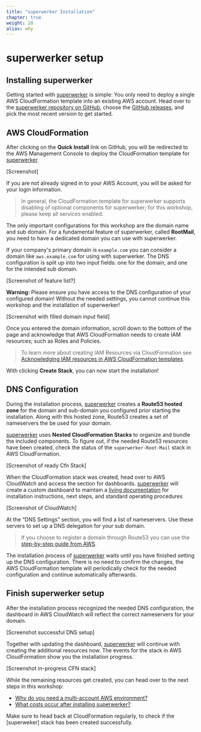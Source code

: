 ```yaml
---
title: "superwerker Installation"
chapter: true
weight: 20
alias: why
---
```


# superwerker setup

## Installing superwerker

Getting started with [superwerker] is simple: You only need to deploy a single AWS CloudFormation template into an existing AWS account. Head over to the [superwerker repository on GitHub], choose the [GitHub releases], and pick the most recent version to get started.

## AWS CloudFormation

After clicking on the **Quick Install** link on GitHub, you will be redirected to the AWS Management Console to deploy the CloudFormation template for [superwerker].

[Screenshot]

If you are not already signed in to your AWS Account, you will be asked for your login information.

> In general, the CloudFormation template for superwerker supports disabling of optional components for superwerker; for this workshop, please keep all services enabled.

The only important configurations for this workshop are the domain name and sub domain. For a fundamental feature of superwerker, called **RootMail**, you need to have a dedicated domain you can use with superwerker.

If your company's primary domain is `example.com` you can consider a domain like `aws.example.com` for using with superwerker. The DNS configuration is split up into two input fields: one for the domain, and one for the intended sub domain.

[Screenshot of feature list?]

**Warning:** Please ensure you have access to the DNS configuration of your configured domain! Without the needed settings, you cannot continue this workshop and the installation of superwerker!

[Screenshot with filled domain input field]

Once you entered the domain information, scroll down to the bottom of the page and acknowledge that AWS CloudFormation needs to create IAM resources; such as Roles and Policies.

> To learn more about creating IAM Resources via CloudFormation see [Acknowledging IAM resources in AWS CloudFormation templates](https://docs.aws.amazon.com/AWSCloudFormation/latest/UserGuide/using-iam-template.html#using-iam-capabilities).

With clicking **Create Stack**, you can now start the installation!

## DNS Configuration

During the installation process, [superwerker] creates a **Route53 hosted zone** for the domain and sub-domain you configured prior starting the installation. Along with this hosted zone, Route53 creates a set of nameservers the be used for your domain.

[superwerker] uses **Nested CloudFormation Stacks** to organize and bundle the included components. To figure out, if the needed Route53 resources have been created, check the status of the `superwerker-Root-Mail` stack in AWS CloudFormation.

[Screenshot of ready Cfn Stack]

When the CloudFormation stack was created, head over to AWS CloudWatch and access the section for dashboards. [superwerker] will create a custom dashboard to maintain a [living documentation] for installation instructions, next steps, and standard operating procedures

[Screenshot of CloudWatch]

At the “DNS Settings” section, you will find a list of nameservers. Use these servers to set up a DNS delegation for your sub domain.

> If you choose to register a domain through Route53 you can use the [step-by-step guide from AWS](https://docs.aws.amazon.com/Route53/latest/DeveloperGuide/dns-routing-traffic-for-subdomains.html#dns-routing-traffic-for-subdomains-new-hosted-zone).

The installation process of [superwerker] waits until you have finished setting up the DNS configuration. There is no need to confirm the changes, the AWS CloudFormation template will periodically check for the needed configuration and continue automatically afterwards.

## Finish superwerker setup

After the installation process recognized the needed DNS configuration, the dashboard in AWS CloudWatch will reflect the correct nameservers for your domain.

[Screenshot successful DNS setup]

Together with updating the dashboard, [superwerker] will continue with creating the additional resources now. The events for the stack in AWS CloudFormation show you the installation progress.

[Screenshot in-progress CFN stack]

While the remaining resources get created, you can head over to the next steps in this workshop:

- [Why do you need a multi-account AWS environment?](/03_why.html)
- [What costs occur after installing superwerker?](/04_costs.html)

Make sure to head back at CloudFormation regularly, to check if the [superweker] stack has been created successfully.

[superwerker repository on github]: https://github.com/superwerker/superwerker
[github releases]: https://github.com/superwerker/superwerker/releases
[superwerker]: https://superwerker.cloud
[living documentation]: https://console.aws.amazon.com/cloudwatch/home#dashboards:name=superwerker
